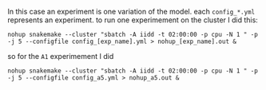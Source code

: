 In this case an experiment is one variation of the model. each `config_*.yml` represents an experiment. to run one experimement on the cluster I did this:

 ```
 nohup snakemake --cluster "sbatch -A iidd -t 02:00:00 -p cpu -N 1 " -p -j 5 --configfile config_[exp_name].yml > nohup_[exp_name].out &
 ```

 so for the `A1` experimement I did

 ```
 nohup snakemake --cluster "sbatch -A iidd -t 02:00:00 -p cpu -N 1 " -p -j 5 --configfile config_a5.yml > nohup_a5.out &
 ```
